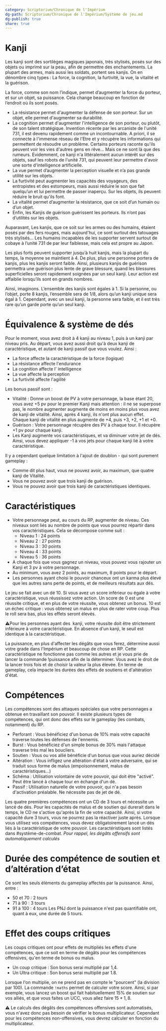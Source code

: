 ```yaml
---
category: Scriptorium/Chronique de l'Impérium
dg-path: Scriptorium/Chronique de l'Impérium/Système de jeu.md
dg-publish: true
share: true
---
```


# Kanji

Les kanji sont des sortilèges magiques japonais, très stylisés, posés sur des objets ou imprimé sur la peau, afin de permettre des enchantements. La plupart des armes, mais aussi les soldats, portent ses kanjis.
On en dénombre cinq types : La force, la cognition, la furtivité, la vue, la vitalité et la guérison.

La force, comme son nom l’indique, permet d’augmenter la force du porteur, et sur un objet, sa puissance. Cela change beaucoup en fonction de l’endroit où ils sont posés.
- La résistance permet d'augmenter la défense de son porteur. Sur un objet, elle permet d'augmenter sa durabilité.
- La cognition permet d'augmenter l'intelligence de son porteur, ou plutôt, de son talent stratégique. Invention récente par les arcaniste de l'unité 731, il est devenu rapidement comme un incontournable. A priori, il se connecte à l'immense réseau de l'Etre et y récupère les informations qui permettent de résoudre un problème. Certains porteurs raconte qu'ils peuvent voir les vies d'autres gens en rêve… Mais ce ne sont là que des rumeurs. Evidemment, ce kanji n'a littéralement aucun intérêt sur des objets, sauf les robots de l'unité 731, qui peuvent leur permettre d'avoir une sorte d'intelligence artificielle.
- La vue permet d’augmenter la perception visuelle et n’a pas grande utilité sur les objets.
- La furtivité peut augmenter les capacités des voyageurs, des entropistes et des estompeurs, mais aussi réduire le son que fait quelqu’un et lui permettre de passer inaperçu. Sur les objets, ils peuvent réduire le bruit qu'ils font.
- La vitalité permet d’augmenter la résistance, que ce soit d’un humain ou d’un objet.
- Enfin, les Kanjis de guérison guérissent les porteurs. Ils n’ont pas d’utilités sur les objets.

Auparavant, Les kanjis, que ce soit sur les armes ou des humains, étaient posés par des fers rouges, mais aujourd'hui, ce sont surtout des tatouages très stylisés… Les humains incapables de les supporter servent surtout de cobaye à l’unité 731 de par leur faiblesse, mais cela est propre au Japon.

Les plus forts peuvent supporter jusqu’à huit kanjis, mais la plupart du temps, la moyenne se maintient à 4. De plus, plus une personne portera de kanjis, plus les kanjis seront faible. Ainsi, plusieurs kanjis de guérison permettra une guérison plus lente de grave blessure, quand les blessures superficielles seront rapidement soignées par un seul kanji. Leur action est affaiblie lorsqu’ils sont en grands nombres.

Ainsi, imaginons. L’ensemble des kanjis sont égales à 1. Si la personne, ou l’objet, porte 8 kanjis, l’ensemble sera de 1/8, alors qu’un kanji unique sera égal à 1. Cependant, avec un seul kanji, la personne sera faible, et il est très rare qu’un garde porte qu’un seul kanji.

# Équivalence & système de dés

Pour le moment, vous avez droit à 4 kanji au niveau 1, puis à un kanji par niveau pris. Au départ, vous avez aussi droit qu'à deux kanji de caractéristique, et autant de kanji passif que vous voulez. 
Ainsi :
- La force affecte la caractéristique de la force (logique)
- La résistance affecte l'endurance
- La cognition affecte l' intelligence
- La vue affecte la perception
- La furtivité affecte l'agilité

Les bonus passif sont :
- Vitalité : Donne un boost de PV à votre personnage, la base étant 20, vous avez +5 pv pour le premier Kanji mais attention : il ne se superpose pas, le nombre augmenter augmente de moins en moins plus vous avez de kanji de vitalité. Ainsi, après 4 kanji, ils n'ont plus aucun effet. Chaque kanji de vitalité en plus augmente de +4, puis +3, +2, +1 et +0.
- Guérison : Votre personnage récupère des PV à chaque tour. Il récupère +1 pv pour chaque kanji.
- Les Kanji augmente vos caractéristiques, et va diminuer votre jet de dés. Ainsi, vous devez appliquer -1 à vos jets pour chaque kanji lié à votre caractéristique.

Il y a cependant quelque limitation à l'ajout de doublon - qui sont purement gameplay :
- Comme dit plus haut, vous ne pouvez avoir, au maximum, que quatre kanji de Vitalité.
- Vous ne pouvez avoir que trois kanji de guérison.
- Vous ne pouvez avoir que trois kanji de caractéristiques identiques.

# Caractéristiques

- Votre personnage peut, au cours du RP, augmenter de niveau. Ces niveaux sont liés au nombre de points que vous pourrez répartir dans vos caractéristiques. Cela se décompose comme suit :
	- Niveau 1 : 24 points
	- Niveau 2 : 27 points
	- Niveau 3 : 30 points
	- Niveau 4 : 33 points
	- Niveau 5 : 36 points
- A chaque fois que vous gagnez un niveau, vous pouvez vous rajouter un Kanji et 3 pv à votre personnage.
- Au minimum, vous avez 2 points, au maximum, 8 points pour le départ.
- Les personnes ayant choisi le pouvoir chanceux ont un karma plus élevé que les autres sans perte de points, et de meilleurs résultats aux dés.

Le jeu se fait avec un dé 10. Si vous avez un score inférieur ou égale à votre caractéristique, vous réussissez votre action. Un score de 0 est une réussite critique, et en plus de votre réussite, vous obtenez un bonus. 10 est un échec critique : vous obtenez un malus en plus de rater votre coup. Plus le roll sera bas, plus les effets seront élevés.

⚠️Pour les personnes ayant des  kanji, votre réussite doit être strictement inférieure à votre caractéristique. En absence d'un kanji, le seuil est identique à la caractéristique.

La puissance, en plus d'affecter les dégâts que vous ferez, détermine aussi votre grade dans l'Impérium et beaucoup de chose en RP. Cette caractéristique ne fonctionne pas comme les autres et je vous prie de lancer la commande !puissance afin de la déterminer. Vous avez le droit de la lancer trois fois et de choisir la valeur la plus élevée. En terme de gameplay, cela impacte les durées des effets de soutiens et d'altération d'état.

# Compétences

Les compétences sont des attaques spéciales que votre personnages a obtenue en travaillant son pouvoir. Il existe plusieurs types de compétences, qui ont donc des effets sur le gameplay (les combats, notamment) du RP.

- Perforant : Vous bénéficiez d'un bonus de 10% mais votre capacité traverse toutes les défenses de l'ennemis.
- Burst : Vous bénéficiez d'un simple bonus de 30% mais l'attaque traverse très mal les boucliers.
- Soutien : Vous ou vos allié bénéficie d'un bonus que vous auriez décidé
- Altération : Vous infligez une altération d'état à votre adversaire, qui se traduit sous forme de malus (empoisonnement, malus de caractéristiques…)
- Schéma : Utilisation volontaire de votre pouvoir, qui doit être "activé". Peut être lancé à chaque tour en échange d'un dé.
- Passif : Utilisation naturelle de votre pouvoir, qui n'a pas besoin d'activation préalable. Ne nécessite pas de jet de dé.

Les quatre premières compétences ont un CD de 3 tours et nécessite un lancé de dés. Pour les capacités de malus et de soutien qui durerait dans le temps, le CD ne s'active qu'après la fin de votre capacité. Ainsi, si votre capacité dure 3 tours, vous ne pourrez pas la réactiver juste après.
Lorsque vous utilisez vos compétences, vous devez obligatoirement lancé un dés liés à la caractéristique de votre pouvoir. Les caractéristiques sont listés dans \#système-de-combat.
*Pour rappel, les dégâts offensifs sont automatiquement calculés*

# Durée des compétence de soutien et d’altération d’état

Ce sont les seuls éléments du gameplay affectés par la puissance. Ainsi, entre :
- 50 et 70 : 2 tours
- 71 à 90 : 3 tours
- 91 à 100 : 4 tours
Les PNJ dont la puissance n'est pas quantifiable ont, quant à eux, une durée de 5 tours.

# Effet des coups critiques

  Les coups critiques ont pour effets de multipliés les effets d'une compétences, que ce soit en terme de dégâts pour les compétences offensives, qu'en terme de bonus ou malus. 
- Un coup critique : Son bonus serai multiplié par 1,4.
- Un Ultra critique : Son bonus serai multiplié par 1.8.

Lorsque l'on multiplie, on ne prend pas en compte le "pourcent" (la division par 100).
La commande `!maths` permet de calculer votre score. Ainsi, si par exemple, vous lancez un boost qui fait habituellement 15% de soutien sur vos alliés, et que vous faites un UCC, vous allez faire $15*1,8$.

⚠️ Le calculs des dégâts des compétences offensives sont automatisés, vous n'avez donc pas besoin de vérifier le bonus multiplicateur. Cependant pour les compétences non-offensives, vous devrez calculer en fonction du multiplicateur.